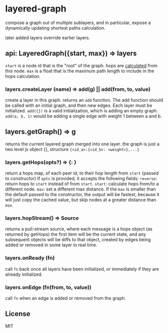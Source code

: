 # layered-graph

compose a graph out of multiple sublayers, and in particular,
expose a dynamically updating shortest paths calculation.

later added layers override earlier layers.

## api: LayeredGraph({start, max}) => layers

`start` is a node id that is the "root" of the graph.
hops are [calculated](https://github.com/dominictarr/dynamic-dijkstra) from this node.
`max` is a float that is the maximum path length to include in the hops calculation.

### layers.createLayer (name) => add(g) || add(from, to, value)

create a layer in this graph. returns an `add` function.
The add function should be called with an initial graph,
and then new edges. Each layer must be initialized.
`add({})` is a valid initialization, which is adding an empty graph.
`add(a, b, 1)` would be adding a single edge with weight 1 between a and b.

## layers.getGraph() => g

returns the current layered graph merged into one layer.
the graph is just a two level js object {}, structure `{<id_a>:{<id_b>: <weight>},...}`

### layers.getHops(opts?) => {<id>: <hops>}

return a hops map, of each peer id, to their hop length from `start` (passed to constructor)
If `opts` is provided, it accepts the following fields:
`reverse`: return hops _to_ `start` instead of from `start`.
`start`: calculate hops from/to a different node.
`max`: set a different max distance.
If the `max` is smaller than the default passed to the constructor, the output will be fastest,
because it will just copy the cached value, but skip nodes at a greater distance than `max`.


### layers.hopStream() => Source

returns a pull-stream source, where each message is a hops object (as returned by getHops)
the first item will be the current state, and any subsequent objects will be diffs to that object,
created by edges being added or removed in some layer in real time.

### layers.onReady (fn)

call `fn` back once all layers have been initialized, or immediately if they are already initialized.

### layers.onEdge (fn(from, to, value))

call `fn` when an edge is added or removed from the graph.

## License

MIT


